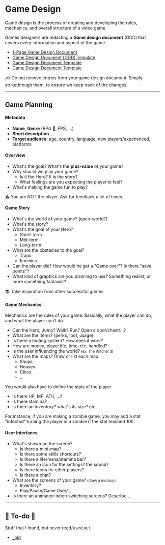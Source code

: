 # Game Design

<div class="row row-cols-lg-2"><div>

Game design is the process of creating and developing the rules, mechanics, and overall structure of a video game.

Games designers are redacting a **Game design document** (GDD) that covers every information and aspect of the game.

* [1-Page Game Design Document](https://vitalzigns.itch.io/1-page-gdd)
* [Game Design Document (GDD) Template](https://vitalzigns.itch.io/gdd)
* [Game Design Document Template](https://retrocademedia.itch.io/gddtemplate)
* [Game Design Document Template](https://toddmitchell.itch.io/game-design-document)

✍️ Do not remove entries from your game design document. Simply strikethrough them, to ensure we keep track of the changes. 
</div><div>
</div></div>

<hr class="sep-both">

## Game Planning

<div class="row row-cols-lg-2"><div>

#### Metadata

* **Name**, **Genre** (RPG 🚀, FPS, ...)
* **Short description**
* **Target audience**: age, country, language, new players/experienced, platforms

#### Overview

* What's the goal? What's the **plus-value** of your game?
* Why should we play your game?
    * Is it the Hero? It is the story?
    * What feelings are you expecting the player to feel?
* What's making the game fun to play?

⚠️ You are NOT the player. Ask for feedback a lot of times.

#### Game Story

* What's the world of your game? (open-world?)
* What's the story?
* What's the goal of your Hero?
    * Short-term
    * Mid-term
    * Long-term
* What are the obstacles to the goal?
  * Traps
  * Enemies
* Can the player die? How would he get a "Game over"? Is there "save points"?
* What kind of graphics are you planning to use? Something realist, or more something fantasist?

📚 Take inspiration from other successful games.
</div><div>

#### Game Mechanics

Mechanics are the rules of your game. Basically, what the player can do, and what the player can't do.

* Can the Hero, Jump? Walk? Run? Open a door/chest/...?
* What are the items? (perks, loot, usage)
* Is there a looting system? How does it work?
* How are money, player life, time, etc. handled?
* Is the user influencing the world? <small>(ex: The Witcher 3)</small>
* What are the maps? Draw or list each map.
  * Shops
  * Houses
  * Cities
  * ...

You would also have to define the stats of the player

* is there HP, MP, ATK, ...?
* is there stamina?
* is there an inventory? what's its size? etc.

For instance, if you are making a zombie game, you may add a stat "infected" turning the player in a zombie if the stat reached 100.

#### User Interfaces

* What's shown on the screen?
    * Is there a mini-map?
    * Is there some skills shortcuts?
    * Is there a life/mana/stamina bar?
    * Is there an icon for the settings? the sound?
    * Is there icons for other players?
    * Is there a chat?
* What are the screens of your game? <small>(draw a mockup)</small>
    * Inventory?
    * Play/Pause/Game Over/...
* Is there an animation when switching screens? Describe...
</div></div>

<hr class="sep-both">

## 👻 To-do 👻

Stuff that I found, but never read/used yet.

<div class="row row-cols-lg-2"><div>

* [_old](_old.md)
</div><div>
</div></div>